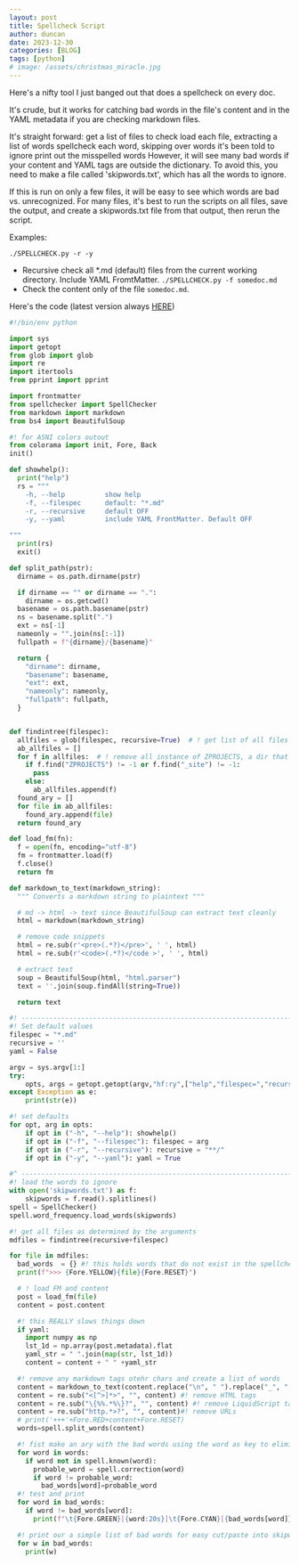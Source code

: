 ```yaml
---
layout: post
title: Spellcheck Script
author: duncan
date: 2023-12-30
categories: [BLOG]
tags: [python]
# image: /assets/christmas_miracle.jpg
---
```

Here's a nifty tool I just banged out that does a spellcheck on every doc.

It's crude, but it works for catching bad words in the file's content and in the YAML metadata if you are checking markdown files.

It's straight forward:
get a list of files to check
load each file, extracting a list of words
spellcheck each word, skipping over words it's been told to ignore
print out the misspelled words
However, it will see many bad words if your content and YAML tags are outside the dictionary.  To avoid this, you need to make a file called 'skipwords.txt', which has all the words to ignore. 

If this is run on only a few files, it will be easy to see which words are bad vs. unrecognized.  For many files, it's best to run the scripts on all files, save the output, and create a skipwords.txt file from that output, then rerun the script.

Examples:

`./SPELLCHECK.py -r -y`
- Recursive check all \*.md (default) files from the current working directory.  Include YAML FromtMatter.
`./SPELLCHECK.py -f somedoc.md`
- Check the content only of the file `somedoc.md`.

Here's the code (latest version always [HERE](https://github.com/tholonia/tholonia.github.io/blob/main/SPELLCHECK.py))

```python
#!/bin/env python

import sys
import getopt
from glob import glob
import re
import itertools
from pprint import pprint

import frontmatter
from spellchecker import SpellChecker
from markdown import markdown
from bs4 import BeautifulSoup

#! for ASNI colors outout
from colorama import init, Fore, Back
init()

def showhelp():
  print("help")
  rs = """
    -h, --help          show help
    -f, --filespec      default: "*.md"
    -r, --recursive     default OFF
    -y, --yaml          include YAML FrontMatter. Default OFF

"""
  print(rs)
  exit()

def split_path(pstr):
  dirname = os.path.dirname(pstr)

  if dirname == "" or dirname == ".":
    dirname = os.getcwd()
  basename = os.path.basename(pstr)
  ns = basename.split(".")
  ext = ns[-1]
  nameonly = "".join(ns[:-1])
  fullpath = f"{dirname}/{basename}"

  return {
    "dirname": dirname,
    "basename": basename,
    "ext": ext,
    "nameonly": nameonly,
    "fullpath": fullpath,
  }


def findintree(filespec):
  allfiles = glob(filespec, recursive=True)  # ! get list of all files
  ab_allfiles = []
  for f in allfiles:  # ! remove all instance of ZPROJECTS, a dir that needs to be ignore.
    if f.find("ZPROJECTS") != -1 or f.find("_site") != -1:
      pass
    else:
      ab_allfiles.append(f)
  found_ary = []
  for file in ab_allfiles:
    found_ary.append(file)
  return found_ary

def load_fm(fn):
  f = open(fn, encoding="utf-8")
  fm = frontmatter.load(f)
  f.close()
  return fm

def markdown_to_text(markdown_string):
  """ Converts a markdown string to plaintext """

  # md -> html -> text since BeautifulSoup can extract text cleanly
  html = markdown(markdown_string)

  # remove code snippets
  html = re.sub(r'<pre>(.*?)</pre>', ' ', html)
  html = re.sub(r'<code>(.*?)</code >', ' ', html)

  # extract text
  soup = BeautifulSoup(html, "html.parser")
  text = ''.join(soup.findAll(string=True))

  return text

#! ---------------------------------------------------------------------------
#! Set default values
filespec = "*.md"
recursive = ''
yaml = False

argv = sys.argv[1:]
try:
    opts, args = getopt.getopt(argv,"hf:ry",["help","filespec=","recursive","yaml"],)
except Exception as e:
    print(str(e))

#! set defaults
for opt, arg in opts:
    if opt in ("-h", "--help"): showhelp()
    if opt in ("-f", "--filespec"): filespec = arg
    if opt in ("-r", "--recursive"): recursive = "**/"
    if opt in ("-y", "--yaml"): yaml = True

#^ ---------------------------------------------------------------------------
#! load the words to ignore
with open('skipwords.txt') as f:
    skipwords = f.read().splitlines()
spell = SpellChecker()
spell.word_frequency.load_words(skipwords)

#! get all files as determined by the arguments
mdfiles = findintree(recursive+filespec)

for file in mdfiles:
  bad_words  = {} #! this holds words that do not exist in the spellchecker or have been listed as incorrect
  print(f">>> {Fore.YELLOW}{file}{Fore.RESET}")

  # ! load FM and content
  post = load_fm(file)
  content = post.content

  #! this REALLY slows things down
  if yaml:
    import numpy as np
    lst_1d = np.array(post.metadata).flat
    yaml_str = " ".join(map(str, lst_1d))
    content = content + " " +yaml_str

  #! remove any markdown tags otehr chars and create a list of words
  content = markdown_to_text(content.replace("\n", " ").replace("_", " "))
  content = re.sub("<[^>]*>", "", content) #! remove HTML tags
  content = re.sub("\{%%.*%\}?", "", content) #! remove LiquidScript tags
  content = re.sub("http.*>?", "", content)#! remove URLs
  # print('+++'+Fore.RED+content+Fore.RESET)
  words=spell.split_words(content)

  #! fist make an ary with the bad words using the word as key to eliminate dupe entries
  for word in words:
    if word not in spell.known(word):
      probable_word = spell.correction(word)
      if word != probable_word:
        bad_words[word]=probable_word
  #! test and print
  for word in bad_words:
    if word != bad_words[word]:
      print(f"\t{Fore.GREEN}[{word:20s}]\t{Fore.CYAN}[{bad_words[word]}]{Fore.RESET}")

  #! print our a simple list of bad words for easy cut/paste into skipwords.txt
  for w in bad_words:
    print(w)


```

